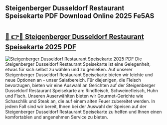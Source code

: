 ## Steigenberger Dusseldorf Restaurant Speisekarte PDF Download Online 2025 Fe5AS

# <h2><a href="http://gcaueb.nevu.top/?p=Steigenberger+Dusseldorf+Restaurant+Speisekarte">🔗 👉🔴 Steigenberger Dusseldorf Restaurant Speisekarte 2025 PDF</a></h2>

[![Steigenberger Dusseldorf Restaurant Speisekarte 2025 PDF](https://i.imgur.com/dBaPXMq.png)](http://gcaueb.nevu.top/?p=Steigenberger+Dusseldorf+Restaurant+Speisekarte)
Die Steigenberger Dusseldorf Restaurant Speisekarte ist eine Gelegenheit, etwas für sich selbst zu wählen und zu genießen. Auf unserer Steigenberger Dusseldorf Restaurant Speisekarte bieten wir leichte und neue Optionen an - unser Salatbereich. Für diejenigen, die Fleisch bevorzugen, bieten wir eine Auswahl an Gerichten auf der Steigenberger Dusseldorf Restaurant Speisekarte an: Rindfleisch, Schweinefleisch, Huhn und Fisch. Unseren Auserwählten bieten wir Gourmet-Gerichte wie Schaschlik und Steak an, die auf einem alten Feuer zubereitet werden. In jedem Fall sind wir bereit, Ihnen bei der Auswahl der Speisen auf der Steigenberger Dusseldorf Restaurant Speisekarte zu helfen und Ihnen einen komfortablen und angenehmen Service zu bieten.
